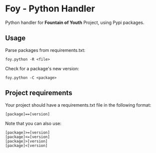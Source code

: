 Foy - Python Handler
===================

Python handler for __Fountain of Youth__ Project, using Pypi packages.

Usage
-----

Parse packages from requirements.txt:

	foy.python -R <file>

Check for a package's new version:

	foy.python -C <package>

Project requirements
------------

Your project should have a requirements.txt file in the following format:

	[package]==[version]

Note that you can also use:

	[package]>=[version]
	[package]<=[version]
	[package]>[version]
	[package]<[version]